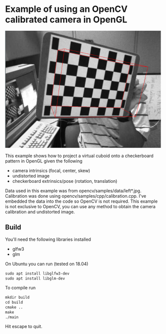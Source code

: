 # Example of using an OpenCV calibrated camera in OpenGL

![](https://github.com/nghiaho12/OpenCV_camera_in_OpenGL/blob/master/img.jpg)

This example shows how to project a virtual cuboid onto a checkerboard pattern in OpenGL given the following
- camera intrinsics (focal, center, skew)
- undistorted image
- checkerboard extrinsics/pose (rotation, translation)

Data used in this example was from opencv/samples/data/left*.jpg. Calibration was done using opencv/samples/cpp/calibration.cpp. I've embedded the data into the code so OpenCV is not required. This example is not exclusive to OpenCV, you can use any method to obtain the camera calibration and undistorted image.

## Build

You'll need the following libraries installed
- glfw3
- glm

On Ubuntu you can run (tested on 18.04)

```
sudo apt install libglfw3-dev
sudo apt install libglm-dev
```

To compile run
```
mkdir build
cd build
cmake ..
make
./main
```

Hit escape to quit.